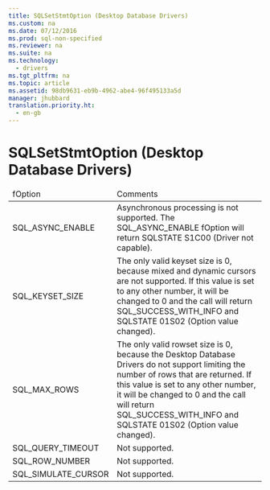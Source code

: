 ```yaml
---
title: SQLSetStmtOption (Desktop Database Drivers)
ms.custom: na
ms.date: 07/12/2016
ms.prod: sql-non-specified
ms.reviewer: na
ms.suite: na
ms.technology: 
  - drivers
ms.tgt_pltfrm: na
ms.topic: article
ms.assetid: 98db9631-eb9b-4962-abe4-96f495133a5d
manager: jhubbard
translation.priority.ht: 
  - en-gb
---
```

# SQLSetStmtOption (Desktop Database Drivers)
<?xml version="1.0" encoding="utf-8"?>
<developerConceptualDocument xmlns="http://ddue.schemas.microsoft.com/authoring/2003/5" xmlns:xlink="http://www.w3.org/1999/xlink" xmlns:xsi="http://www.w3.org/2001/XMLSchema-instance" xsi:schemaLocation="http://ddue.schemas.microsoft.com/authoring/2003/5 http://dduestorage.blob.core.windows.net/ddueschema/developer.xsd">
  <introduction>
    <table xmlns:caps="http://schemas.microsoft.com/build/caps/2013/11">
      <thead>
        <tr>
          <TD>
            <para>                 <legacyItalic>fOption</legacyItalic>               </para>
          </TD>
          <TD>
            <para>Comments</para>
          </TD>
        </tr>
      </thead>
      <tbody>
        <tr>
          <TD>
            <para>SQL_ASYNC_ENABLE</para>
          </TD>
          <TD>
            <para>Asynchronous processing is not supported. The SQL_ASYNC_ENABLE fOption will return SQLSTATE S1C00 (Driver not capable). </para>
          </TD>
        </tr>
        <tr>
          <TD>
            <para>SQL_KEYSET_SIZE</para>
          </TD>
          <TD>
            <para>The only valid keyset size is 0, because mixed and dynamic cursors are not supported. If this value is set to any other number, it will be changed to 0 and the call will return SQL_SUCCESS_WITH_INFO and SQLSTATE 01S02 (Option value changed).</para>
          </TD>
        </tr>
        <tr>
          <TD>
            <para>SQL_MAX_ROWS</para>
          </TD>
          <TD>
            <para>The only valid rowset size is 0, because the Desktop Database Drivers do not support limiting the number of rows that are returned. If this value is set to any other number, it will be changed to 0 and the call will return SQL_SUCCESS_WITH_INFO and SQLSTATE 01S02 (Option value changed).</para>
          </TD>
        </tr>
        <tr>
          <TD>
            <para>SQL_QUERY_TIMEOUT</para>
          </TD>
          <TD>
            <para>Not supported.</para>
          </TD>
        </tr>
        <tr>
          <TD>
            <para>SQL_ROW_NUMBER</para>
          </TD>
          <TD>
            <para>Not supported.</para>
          </TD>
        </tr>
        <tr>
          <TD>
            <para>SQL_SIMULATE_CURSOR</para>
          </TD>
          <TD>
            <para>Not supported.</para>
          </TD>
        </tr>
      </tbody>
    </table>
  </introduction>
  <relatedTopics />
</developerConceptualDocument>